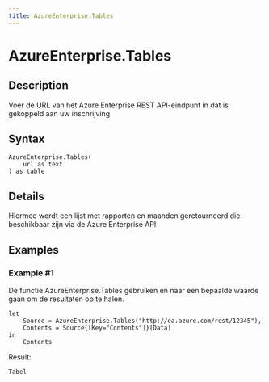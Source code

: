 ```yaml
---
title: AzureEnterprise.Tables
---
```


# AzureEnterprise.Tables


## Description

Voer de URL van het Azure Enterprise REST API-eindpunt in dat is gekoppeld aan uw inschrijving


## Syntax

```powerquery
AzureEnterprise.Tables(
    url as text
) as table
```


## Details

Hiermee wordt een lijst met rapporten en maanden geretourneerd die beschikbaar zijn via de Azure Enterprise API


## Examples

### Example #1 
De functie AzureEnterprise.Tables gebruiken en naar een bepaalde waarde gaan om de resultaten op te halen.
```powerquery
let
    Source = AzureEnterprise.Tables("http://ea.azure.com/rest/12345"),
    Contents = Source{[Key="Contents"]}[Data]
in
    Contents
```

Result: 
```powerquery
Tabel
```



